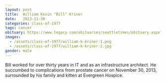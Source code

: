 ```yaml
---
layout: post
title:  William Kevin "Bill" Kriner
date:   2013-11-30
categories: class-of-1977
tags: cancer
obituary: https://www.legacy.com/obituaries/seattletimes/obituary.aspx?n=william-kevin-kriner&pid=168337949
images:
  - /assets/class-of-1977/william-k-kriner-1.png
  - /assets/class-of-1977/william-k-kriner-2.jpg
gender: male
---
```

Bill worked for over thirty years in IT and as an infrastructure architect. He succumbed to complications from prostate cancer on November 30, 2013, surrounded by his family and kitten at Evergreen Hospice.
